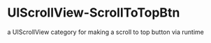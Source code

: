 # UIScrollView-ScrollToTopBtn
a UIScrollView category for making a scroll to top button via runtime
